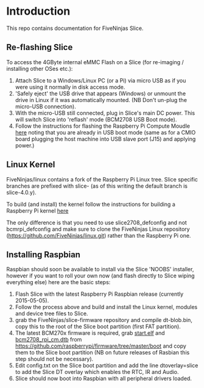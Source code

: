 # Introduction

This repo contains documentation for FiveNinjas Slice.

## Re-flashing Slice

To access the 4GByte internal eMMC Flash on a Slice (for re-imaging / installing other OSes etc.):

1. Attach Slice to a Windows/Linux PC (or a Pi) via micro USB as if you were using it normally in disk access mode.
2. 'Safely eject' the USB drive that appears (Windows) or unmount the drive in Linux if it was automatically mounted. (NB Don't un-plug the micro-USB connection).
3. With the micro-USB still connected, plug in Slice's main DC power. This will switch Slice into 'reflash' mode (BCM2708 USB Boot mode).
4. Follow the instructions for flashing the Raspberry Pi Compute Moudle [here](https://github.com/raspberrypi/documentation/blob/master/hardware/computemodule/cm-emmc-flashing.md) noting that you are already in USB boot mode (same as for a CMIO board plugging the host machine into USB slave port (J15) and applying power.)

## Linux Kernel

FiveNinjas/linux contains a fork of the Raspberry Pi Linux tree. Slice specific branches are prefixed with slice- (as of this writing the default branch is slice-4.0.y).

To build (and install) the kernel follow the instructions for building a Raspberry Pi kernel [here](https://github.com/raspberrypi/documentation/blob/master/linux/kernel/building.md)

The only difference is that you need to use slice2708_defconfig and not bcmrpi_defconfig and make sure to clone the FiveNinjas Linux repository (https://github.com/FiveNinjas/linux.git) rather than the Raspberry Pi one.

## Installing Raspbian

Raspbian should soon be available to install via the Slice 'NOOBS' installer, however if you want to roll your own now (and flash directly to Slice wiping everything else) here are the basic steps:

1. Flash Slice with the latest Raspberry Pi Raspbian release (currently 2015-05-05).
2. Follow the process above and build and install the Linux kernel, modules and device tree files to Slice.
3. grab the FiveNinjas/slice-firmware repository and compile dt-blob.bin, copy this to the root of the Slice boot partition (first FAT partition).
4. The latest BCM270x firmware is required, grab [start.elf](https://github.com/raspberrypi/firmware/tree/master/boot/start.elf) and [bcm2708_rpi_cm.dtb](https://github.com/raspberrypi/firmware/tree/master/boot/bcm2708_rpi_cm.dtb) from https://github.com/raspberrypi/firmware/tree/master/boot and copy them to the Slice boot partition (NB on future releases of Rasbian this step should not be necessary).
5. Edit config.txt on the Slice boot partition and add the line dtoverlay=slice to add the Slice DT overlay which enables the RTC, IR and Audio.
6. Slice should now boot into Raspbian with all peripheral drivers loaded.
